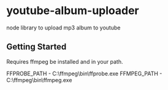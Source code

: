 # youtube-album-uploader
node library to upload mp3 album to youtube

## Getting Started

Requires ffmpeg be installed and in your path.

FFPROBE_PATH - C:\ffmpeg\bin\ffprobe.exe
FFMPEG_PATH - C:\ffmpeg\bin\ffmpeg.exe
